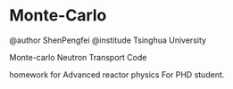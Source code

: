 # Monte-Carlo
@author ShenPengfei 
@institude Tsinghua University

Monte-carlo Neutron Transport Code

homework for Advanced reactor physics For PHD student.
